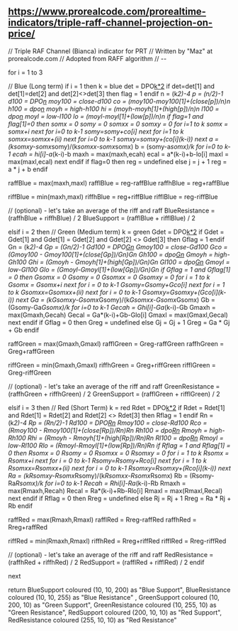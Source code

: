 ## https://www.prorealcode.com/prorealtime-indicators/triple-raff-channel-projection-on-price/

// Triple RAF Channel (Bianca) indicator for PRT
// Written by "Maz" at prorealcode.com
// Adopted from RAFF algorithm
// --

for i = 1 to 3

// Blue (Long term)
if i = 1 then
k   = blue
det = DPO[k*2](close)
if det=det[1] and det[1]=det[2] and det[2]<>det[3] then
flag = 1
endif
n      = (k*2)-4
p      = (n/2)-1
d100   = DPO[n](close)
moy100 = close-d100
co     = (moy100-moy100[1]+(close[p])/n)*n
h100   = dpo[n](high)
moyh   = high-h100
hi     = (moyh-moyh[1]+(high[p])/n)*n
l100   = dpo[n](low)
moyl   = low-l100
lo     = (moyl-moyl[1]+(low[p])/n)*n
if flag=1 and flag[1]=0 then
somx  = 0
somy  = 0
somxx = 0
somxy = 0
for i=1 to k
somx = somx+i
next
for i=0 to k-1
somy=somy+co[i]
next
for i=1 to k
somxx=somxx+(i*i)
next
for i=0 to k-1
somxy=somxy+(co[i]*(k-i))
next
a = (k*somxy-somx*somy)/(k*somxx-somx*somx)
b = (somy-a*somx)/k
for i=0 to k-1
ecah = hi[i]-a*(k-i)-b
maxh = max(maxh,ecah)
ecal = a*(k-i)+b-lo[i]
maxl = max(maxl,ecal)
next
endif
if flag=0 then
reg = undefined
else
j = j + 1
reg = a * j + b
endif

raffBlue  = max(maxh,maxl)
rafflBlue = reg-raffBlue
raffhBlue = reg+raffBlue

riffBlue  = min(maxh,maxl)
riffhBlue = reg+riffBlue
rifflBlue = reg-riffBlue

// (optional) - let's take an average of the riff and raff
BlueResistance = (raffhBlue + riffhBlue) / 2
BlueSupport    = (rafflBlue + rifflBlue) / 2


elsif i = 2 then // Green (Medium term)
k = green
Gdet = DPO[k*2](close)
if Gdet = Gdet[1] and Gdet[1] = Gdet[2] and Gdet[2] <> Gdet[3] then
Gflag = 1
endif
Gn      = (k*2)-4
Gp      = (Gn/2)-1
Gd100   = DPO[Gn](close)
Gmoy100 = close-Gd100
Gco     = (Gmoy100 - Gmoy100[1]+(close[Gp])/Gn)*Gn
Gh100   = dpo[Gn](high)
Gmoyh   = high-Gh100
Ghi     = (Gmoyh - Gmoyh[1]+(high[Gp])/Gn)*Gn
Gl100   = dpo[Gn](low)
Gmoyl   = low-Gl100
Glo     = (Gmoyl-Gmoyl[1]+(low[Gp])/Gn)*Gn
if Gflag = 1 and Gflag[1] = 0 then
Gsomx  = 0
Gsomy  = 0
Gsomxx = 0
Gsomxy = 0
for i = 1 to k
Gsomx = Gsomx+i
next
for i = 0 to k-1
Gsomy=Gsomy+Gco[i]
next
for i = 1 to k
Gsomxx=Gsomxx+(i*i)
next
for i = 0 to k-1
Gsomxy=Gsomxy+(Gco[i]*(k-i))
next
Ga = (k*Gsomxy-Gsomx*Gsomy)/(k*Gsomxx-Gsomx*Gsomx)
Gb = (Gsomy-Ga*Gsomx)/k
for i=0 to k-1
Gecah = Ghi[i]-Ga*(k-i)-Gb
Gmaxh = max(Gmaxh,Gecah)
Gecal = Ga*(k-i)+Gb-Glo[i]
Gmaxl = max(Gmaxl,Gecal)
next
endif
if Gflag = 0 then
Greg = undefined
else
Gj = Gj + 1
Greg = Ga * Gj + Gb
endif

raffGreen  = max(Gmaxh,Gmaxl)
rafflGreen = Greg-raffGreen
raffhGreen = Greg+raffGreen

riffGreen  = min(Gmaxh,Gmaxl)
riffhGreen = Greg+riffGreen
rifflGreen = Greg-riffGreen

// (optional) - let's take an average of the riff and raff
GreenResistance = (raffhGreen + riffhGreen) / 2
GreenSupport    = (rafflGreen + rifflGreen) / 2

elsif i = 3 then // Red (Short Term)
k = red
Rdet = DPO[k*2](close)
if Rdet = Rdet[1] and Rdet[1] = Rdet[2] and Rdet[2] <> Rdet[3] then
Rflag = 1
endif
Rn      = (k*2)-4
Rp      = (Rn/2)-1
Rd100   = DPO[Rn](close)
Rmoy100 = close-Rd100
Rco     = (Rmoy100 - Rmoy100[1]+(close[Rp])/Rn)*Rn
Rh100   = dpo[Rn](high)
Rmoyh   = high-Rh100
Rhi     = (Rmoyh - Rmoyh[1]+(high[Rp])/Rn)*Rn
Rl100   = dpo[Rn](low)
Rmoyl   = low-Rl100
Rlo     = (Rmoyl-Rmoyl[1]+(low[Rp])/Rn)*Rn
if Rflag = 1 and Rflag[1] = 0 then
Rsomx  = 0
Rsomy  = 0
Rsomxx = 0
Rsomxy = 0
for i = 1 to k
Rsomx = Rsomx+i
next
for i = 0 to k-1
Rsomy=Rsomy+Rco[i]
next
for i = 1 to k
Rsomxx=Rsomxx+(i*i)
next
for i = 0 to k-1
Rsomxy=Rsomxy+(Rco[i]*(k-i))
next
Ra = (k*Rsomxy-Rsomx*Rsomy)/(k*Rsomxx-Rsomx*Rsomx)
Rb = (Rsomy-Ra*Rsomx)/k
for i=0 to k-1
Recah = Rhi[i]-Ra*(k-i)-Rb
Rmaxh = max(Rmaxh,Recah)
Recal = Ra*(k-i)+Rb-Rlo[i]
Rmaxl = max(Rmaxl,Recal)
next
endif
if Rflag = 0 then
Rreg = undefined
else
Rj = Rj + 1
Rreg = Ra * Rj + Rb
endif

raffRed  = max(Rmaxh,Rmaxl)
rafflRed = Rreg-raffRed
raffhRed = Rreg+raffRed

riffRed  = min(Rmaxh,Rmaxl)
riffhRed = Rreg+riffRed
rifflRed = Rreg-riffRed

// (optional) - let's take an average of the riff and raff
RedResistance = (raffhRed + riffhRed) / 2
RedSupport    = (rafflRed + rifflRed) / 2
endif

next


return BlueSupport coloured (10, 10, 200) as "Blue Support", BlueResistance coloured (10, 10, 255) as "Blue Resistance" , GreenSupport coloured (10, 200, 10) as "Green Support", GreenResistance coloured (10, 255, 10) as "Green Resistance", RedSupport coloured (200, 10, 10) as "Red Support", RedResistance coloured (255, 10, 10) as "Red Resistance"

